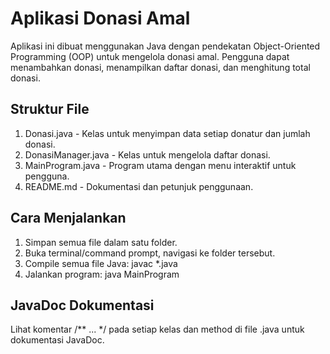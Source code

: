 # Aplikasi Donasi Amal 

Aplikasi ini dibuat menggunakan Java dengan pendekatan Object-Oriented Programming (OOP) untuk mengelola donasi amal. Pengguna dapat menambahkan donasi, menampilkan daftar donasi, dan menghitung total donasi.

## Struktur File

1. Donasi.java - Kelas untuk menyimpan data setiap donatur dan jumlah donasi.
2. DonasiManager.java - Kelas untuk mengelola daftar donasi.
3. MainProgram.java - Program utama dengan menu interaktif untuk pengguna.
4. README.md - Dokumentasi dan petunjuk penggunaan.

## Cara Menjalankan

1. Simpan semua file dalam satu folder.
2. Buka terminal/command prompt, navigasi ke folder tersebut.
3. Compile semua file Java:
   javac *.java
4. Jalankan program:
   java MainProgram

## JavaDoc Dokumentasi

Lihat komentar /** ... */ pada setiap kelas dan method di file .java untuk dokumentasi JavaDoc.
